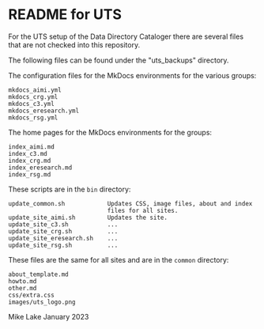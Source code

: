 # README for UTS

For the UTS setup of the Data Directory Cataloger there are several files that
are not checked into this repository.

The following files can be found under the "uts_backups" directory.

The configuration files for the MkDocs environments for the various groups:

    mkdocs_aimi.yml
    mkdocs_crg.yml
    mkdocs_c3.yml
    mkdocs_eresearch.yml
    mkdocs_rsg.yml

The home pages for the MkDocs environments for the groups:

    index_aimi.md
    index_c3.md
    index_crg.md
    index_eresearch.md
    index_rsg.md

These scripts are in the `bin` directory:

    update_common.sh            Updates CSS, image files, about and index 
                                files for all sites.
    update_site_aimi.sh         Updates the site.
    update_site_c3.sh           ...
    update_site_crg.sh          ...
    update_site_eresearch.sh    ...
    update_site_rsg.sh          ...

These files are the same for all sites and are in the `common` directory:

    about_template.md
    howto.md
    other.md
    css/extra.css
    images/uts_logo.png

Mike Lake
January 2023

